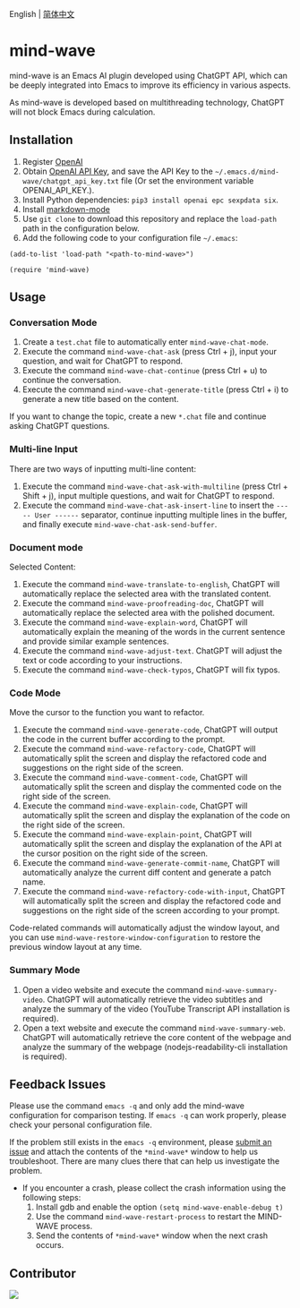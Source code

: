 English | [简体中文](./README.zh-CN.md)

# mind-wave
mind-wave is an Emacs AI plugin developed using ChatGPT API, which can be deeply integrated into Emacs to improve its efficiency in various aspects.

As mind-wave is developed based on multithreading technology, ChatGPT will not block Emacs during calculation.

## Installation
1. Register [OpenAI](https://platform.openai.com)
2. Obtain [OpenAI API Key](https://platform.openai.com/account/api-keys), and save the API Key to the `~/.emacs.d/mind-wave/chatgpt_api_key.txt` file (Or set the environment variable OPENAI_API_KEY.).
3. Install Python dependencies: `pip3 install openai epc sexpdata six`.
4. Install [markdown-mode](https://github.com/jrblevin/markdown-mode)
5. Use `git clone` to download this repository and replace the `load-path` path in the configuration below.
6. Add the following code to your configuration file `~/.emacs`:
```elisp
(add-to-list 'load-path "<path-to-mind-wave>")

(require 'mind-wave)
```

## Usage
### Conversation Mode
1. Create a `test.chat` file to automatically enter `mind-wave-chat-mode`.
2. Execute the command `mind-wave-chat-ask` (press Ctrl + j), input your question, and wait for ChatGPT to respond.
3. Execute the command `mind-wave-chat-continue` (press Ctrl + u) to continue the conversation.
4. Execute the command `mind-wave-chat-generate-title` (press Ctrl + i) to generate a new title based on the content.

If you want to change the topic, create a new `*.chat` file and continue asking ChatGPT questions.

### Multi-line Input
There are two ways of inputting multi-line content:

1. Execute the command `mind-wave-chat-ask-with-multiline` (press Ctrl + Shift + j), input multiple questions, and wait for ChatGPT to respond.
2. Execute the command `mind-wave-chat-ask-insert-line` to insert the `----- User ------` separator, continue inputting multiple lines in the buffer, and finally execute `mind-wave-chat-ask-send-buffer`.

### Document mode
Selected Content:

1. Execute the command `mind-wave-translate-to-english`, ChatGPT will automatically replace the selected area with the translated content.
2. Execute the command `mind-wave-proofreading-doc`, ChatGPT will automatically replace the selected area with the polished document. 
3. Execute the command `mind-wave-explain-word`, ChatGPT will automatically explain the meaning of the words in the current sentence and provide similar example sentences.
4. Execute the command `mind-wave-adjust-text`. ChatGPT will adjust the text or code according to your instructions.
5. Execute the command `mind-wave-check-typos`, ChatGPT will fix typos.

### Code Mode
Move the cursor to the function you want to refactor.

1. Execute the command `mind-wave-generate-code`, ChatGPT will output the code in the current buffer according to the prompt.
2. Execute the command `mind-wave-refactory-code`, ChatGPT will automatically split the screen and display the refactored code and suggestions on the right side of the screen.
3. Execute the command `mind-wave-comment-code`, ChatGPT will automatically split the screen and display the commented code on the right side of the screen.
4. Execute the command `mind-wave-explain-code`, ChatGPT will automatically split the screen and display the explanation of the code on the right side of the screen.
5. Execute the command `mind-wave-explain-point`, ChatGPT will automatically split the screen and display the explanation of the API at the cursor position on the right side of the screen.
6. Execute the command `mind-wave-generate-commit-name`, ChatGPT will automatically analyze the current diff content and generate a patch name.
7. Execute the command `mind-wave-refactory-code-with-input`, ChatGPT will automatically split the screen and display the refactored code and suggestions on the right side of the screen according to your prompt.

Code-related commands will automatically adjust the window layout, and you can use `mind-wave-restore-window-configuration` to restore the previous window layout at any time.

### Summary Mode
1. Open a video website and execute the command `mind-wave-summary-video`. ChatGPT will automatically retrieve the video subtitles and analyze the summary of the video (YouTube Transcript API installation is required).
2. Open a text website and execute the command `mind-wave-summary-web`. ChatGPT will automatically retrieve the core content of the webpage and analyze the summary of the webpage (nodejs-readability-cli installation is required).

## Feedback Issues

Please use the command `emacs -q` and only add the mind-wave configuration for comparison testing. If `emacs -q` can work properly, please check your personal configuration file.

If the problem still exists in the `emacs -q` environment, please [submit an issue](https://github.com/manateelazycat/mind-wave/issues/new) and attach the contents of the `*mind-wave*` window to help us troubleshoot. There are many clues there that can help us investigate the problem.

* If you encounter a crash, please collect the crash information using the following steps:
  1. Install gdb and enable the option `(setq mind-wave-enable-debug t)`
  2. Use the command `mind-wave-restart-process` to restart the MIND-WAVE process.
  3. Send the contents of `*mind-wave*` window when the next crash occurs.
  
## Contributor

<a href = "https://github.com/manateelazycat/mind-wave/graphs/contributors">
  <img src = "https://contrib.rocks/image?repo=manateelazycat/mind-wave"/>
</a>

